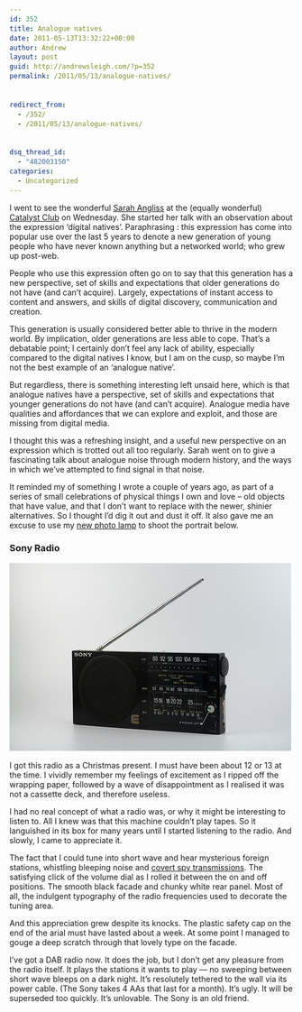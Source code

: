 ```yaml
---
id: 352
title: Analogue natives
date: 2011-05-13T13:32:22+00:00
author: Andrew
layout: post
guid: http://andrewsleigh.com/?p=352
permalink: /2011/05/13/analogue-natives/


redirect_from:
  - /352/
  - /2011/05/13/analogue-natives/


dsq_thread_id:
  - "482003150"
categories:
  - Uncategorized
---
```

I went to see the wonderful [Sarah Angliss](http://www.sarahangliss.com/) at the (equally wonderful) [Catalyst Club](http://www.catalystclub.co.uk/) on Wednesday. She started her talk with an observation about the expression &#8216;digital natives&#8217;. Paraphrasing : this expression has come into popular use over the last 5 years to denote a new generation of young people who have never known anything but a networked world; who grew up post-web.<!--more-->

People who use this expression often go on to say that this generation has a new perspective, set of skills and expectations that older generations do not have (and can&#8217;t acquire). Largely, expectations of instant access to content and answers, and skills of digital discovery, communication and creation.

This generation is usually considered better able to thrive in the modern world. By implication, older generations are less able to cope. That&#8217;s a debatable point; I certainly don&#8217;t feel any lack of ability, especially compared to the digital natives I know, but I am on the cusp, so maybe I&#8217;m not the best example of an &#8216;analogue native&#8217;.

But regardless, there is something interesting left unsaid here, which is that analogue natives have a perspective, set of skills and expectations that younger generations do not have (and can&#8217;t acquire). Analogue media have qualities and affordances that we can explore and exploit, and those are missing from digital media.

I thought this was a refreshing insight, and a useful new perspective on an expression which is trotted out all too regularly. Sarah went on to give a fascinating talk about analogue noise through modern history, and the ways in which we&#8217;ve attempted to find signal in that noise. 

It reminded my of something I wrote a couple of years ago, as part of a series of small celebrations of physical things I own and love – old objects that have value, and that I don&#8217;t want to replace with the newer, shinier alternatives. So I thought I&#8217;d dig it out and dust it off. It also gave me an excuse to use my [new photo lamp](/making/diy-photo-lightbox) to shoot the portrait below.

### Sony Radio

[<img class="border" src="/assets/flickr/5715463943_42fe0634cf.jpg" alt="Sony Radio"     />](http://www.flickr.com/photos/andrewsleigh/5715463943/ "Sony Radio") 

I got this radio as a Christmas present. I must have been about 12 or 13 at the time. I vividly remember my feelings of excitement as I ripped off the wrapping paper, followed by a wave of disappointment as I realised it was not a cassette deck, and therefore useless.

I had no real concept of what a radio was, or why it might be interesting to listen to. All I knew was that this machine couldn&#8217;t play tapes. So it languished in its box for many years until I started listening to the radio. And slowly, I came to appreciate it.

The fact that I could tune into short wave and hear mysterious foreign stations, whistling bleeping noise and [covert spy transmissions](http://www.irdial.com/conet.htm). The satisfying click of the volume dial as I rolled it between the on and off positions. The smooth black facade and chunky white rear panel. Most of all, the indulgent typography of the radio frequencies used to decorate the tuning area.

And this appreciation grew despite its knocks. The plastic safety cap on the end of the arial must have lasted about a week. At some point I managed to gouge a deep scratch through that lovely type on the facade.

I&#8217;ve got a DAB radio now. It does the job, but I don&#8217;t get any pleasure from the radio itself. It plays the stations it wants to play — no sweeping between short wave bleeps on a dark night. It&#8217;s resolutely tethered to the wall via its power cable. (The Sony takes 4 AAs that last for a month). It&#8217;s ugly. It will be superseded too quickly. It&#8217;s unlovable. The Sony is an old friend.